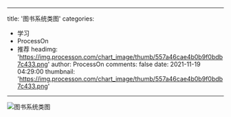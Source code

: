 
---
title: '图书系统类图'
categories: 
 - 学习
 - ProcessOn
 - 推荐
headimg: 'https://img.processon.com/chart_image/thumb/557a46cae4b0b9f0bdb7c433.png'
author: ProcessOn
comments: false
date: 2021-11-19 04:29:00
thumbnail: 'https://img.processon.com/chart_image/thumb/557a46cae4b0b9f0bdb7c433.png'
---

<div>   
<img class="thumb" alt="图书系统类图" src="https://img.processon.com/chart_image/thumb/557a46cae4b0b9f0bdb7c433.png" referrerpolicy="no-referrer">
<p></p>  
</div>
            
